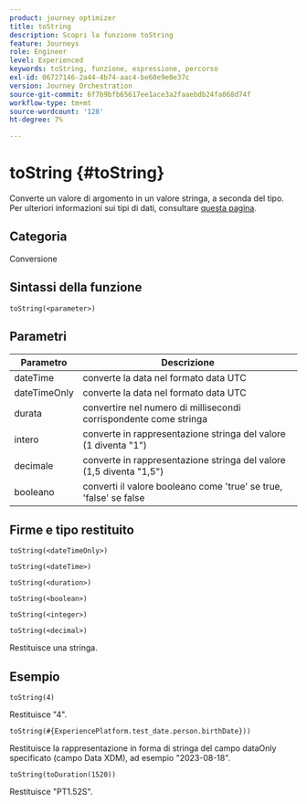 ```yaml
---
product: journey optimizer
title: toString
description: Scopri la funzione toString
feature: Journeys
role: Engineer
level: Experienced
keywords: toString, funzione, espressione, percorso
exl-id: 06727146-2a44-4b74-aac4-be60e9e0e37c
version: Journey Orchestration
source-git-commit: 6f7b9bfb65617ee1ace3a2faaebdb24fa068d74f
workflow-type: tm+mt
source-wordcount: '128'
ht-degree: 7%

---
```


# toString {#toString}

Converte un valore di argomento in un valore stringa, a seconda del tipo. Per ulteriori informazioni sui tipi di dati, consultare [questa pagina](../expression/data-types.md).

## Categoria

Conversione

## Sintassi della funzione

`toString(<parameter>)`

## Parametri

| Parametro | Descrizione |
|--- |--- |
| dateTime | converte la data nel formato data UTC |
| dateTimeOnly | converte la data nel formato data UTC |
| durata | convertire nel numero di millisecondi corrispondente come stringa |
| intero | converte in rappresentazione stringa del valore (1 diventa &quot;1&quot;) |
| decimale | converte in rappresentazione stringa del valore (1,5 diventa &quot;1,5&quot;) |
| booleano | converti il valore booleano come &#39;true&#39; se true, &#39;false&#39; se false |

## Firme e tipo restituito

`toString(<dateTimeOnly>)`

`toString(<dateTime>)`

`toString(<duration>)`

`toString(<boolean>)`

`toString(<integer>)`

`toString(<decimal>)`

Restituisce una stringa.

## Esempio

`toString(4)`

Restituisce &quot;4&quot;.

`toString(#{ExperiencePlatform.test_date.person.birthDate}))`

Restituisce la rappresentazione in forma di stringa del campo dataOnly specificato (campo Data XDM), ad esempio &quot;2023-08-18&quot;.

`toString(toDuration(1520))`

Restituisce &quot;PT1.52S&quot;.
